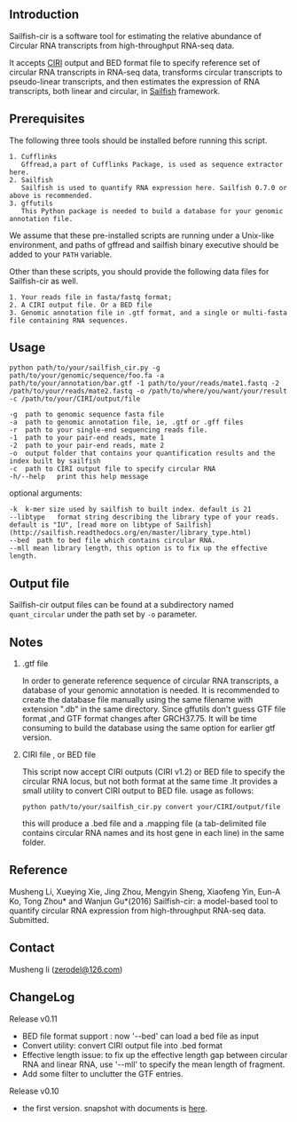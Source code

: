## Introduction ##

Sailfish-cir is a software tool for estimating the relative abundance of Circular RNA transcripts from high-throughput RNA-seq data.

It accepts [CIRI](https://sourceforge.net/projects/ciri/) output and BED format file to specify reference set of circular RNA transcripts in RNA-seq data, transforms circular transcripts to pseudo-linear transcripts, and then estimates the expression of RNA transcripts, both linear and circular, in [Sailfish](http://www.cs.cmu.edu/~ckingsf/software/sailfish/) framework. 


## Prerequisites ##

The following three tools should be installed before running this script.
	
    1. Cufflinks
	   Gffread,a part of Cufflinks Package, is used as sequence extractor here.
    2. Sailfish
	   Sailfish is used to quantify RNA expression here. Sailfish 0.7.0 or above is recommended.
    3. gffutils
	   This Python package is needed to build a database for your genomic annotation file.
	
We assume that these pre-installed scripts are running under a Unix-like environment, and paths of gffread and sailfish binary executive should be added to your ``PATH`` variable.

Other than these scripts, you should provide the following data files for Sailfish-cir as well.
	
	1. Your reads file in fasta/fastq format;
	2. A CIRI output file. Or a BED file 
	3. Genomic annotation file in .gtf format, and a single or multi-fasta file containing RNA sequences. 


## Usage ##

```
python path/to/your/sailfish_cir.py -g path/to/your/genomic/sequence/foo.fa -a path/to/your/annotation/bar.gtf -1 path/to/your/reads/mate1.fastq -2 /path/to/your/reads/mate2.fastq -o /path/to/where/you/want/your/result -c /path/to/your/CIRI/output/file
```
    
    -g  path to genomic sequence fasta file
    -a  path to genomic annotation file, ie, .gtf or .gff files
    -r  path to your single-end sequencing reads file.
    -1  path to your pair-end reads, mate 1
    -2  path to your pair-end reads, mate 2
    -o  output folder that contains your quantification results and the index built by sailfish
    -c  path to CIRI output file to specify circular RNA
    -h/--help	print this help message
	
optional arguments:

    -k  k-mer size used by sailfish to built index. default is 21
	--libtype   format string describing the library type of your reads. default is "IU", [read more on libtype of Sailfish](http://sailfish.readthedocs.org/en/master/library_type.html)
    --bed  path to bed file which contains circular RNA.
    --mll mean library length, this option is to fix up the effective length.
    

    
## Output file  ##

Sailfish-cir output files can be found at a subdirectory named ``quant_circular`` under the path set by ``-o`` parameter.
	

## Notes ##

1. .gtf file 

    In order to generate reference sequence of circular RNA transcripts, a database of your genomic annotation is needed. It is recommended to create the database file manually using the same filename with extension ".db" in the same directory.
Since gffutils don't guess GTF file format ,and GTF format changes after GRCH37.75. It will be time consuming to build the database using the same option for earlier gtf version. 

2. CIRI file , or BED file

    This script now accept CIRI outputs (CIRI v1.2) or BED file to specify the circular RNA locus, but not both format at the same time .It provides a small utility to convert CIRI output to BED file.
usage as follows:
    ```
    python path/to/your/sailfish_cir.py convert your/CIRI/output/file
    ```
    this will produce a .bed file and a .mapping file (a tab-delimited file contains circular RNA names and its host gene in each line) in the same folder. 


## Reference ##
Musheng Li, Xueying Xie, Jing Zhou, Mengyin Sheng, Xiaofeng Yin, Eun-A Ko, Tong Zhou* and Wanjun Gu*(2016) Sailfish-cir: a model-based tool to quantify circular RNA expression from high-throughput RNA-seq data. Submitted.


## Contact ##
Musheng li (zerodel@126.com)
 
 
 
## ChangeLog ##

Release v0.11

* BED file format support : now '--bed' can load a bed file as input
* Convert utility: convert CIRI output file into .bed format
* Effective length issue: to fix up the effective length gap between circular RNA and linear RNA, use '--mll' to specify the mean length of fragment. 
* Add some filter to unclutter the GTF entries. 

Release v0.10 

* the first version.  snapshot with documents is [here](https://github.com/zerodel/sailfish-cir/releases/tag/v0.10).


